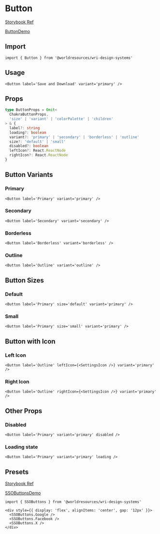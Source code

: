 # Button

[Storybook Ref](https://wri.github.io/wri-design-systems/?path=/docs/forms-actions-button--docs)

[ButtonDemo](https://github.com/wri/wri-design-systems/blob/main/src/components/Forms/Actions/Button/ButtonDemo.tsx)

## Import

```tsx
import { Button } from '@worldresources/wri-design-systems'
```

## Usage

```tsx
<Button label='Save and Download' variant='primary' />
```

## Props

```ts
type ButtonProps = Omit<
  ChakraButtonProps,
  'size' | 'variant' | 'colorPalette' | 'children'
> & {
  label?: string
  loading?: boolean
  variant?: 'primary' | 'secondary' | 'borderless' | 'outline'
  size?: 'default' | 'small'
  disabled?: boolean
  leftIcon?: React.ReactNode
  rightIcon?: React.ReactNode
}
```

## Button Variants

### Primary

```tsx
<Button label='Primary' variant='primary' />
```

### Secondary

```tsx
<Button label='Secondary' variant='secondary' />
```

### Borderless

```tsx
<Button label='Borderless' variant='borderless' />
```

### Outline

```tsx
<Button label='Outline' variant='outline' />
```

## Button Sizes

### Default

```tsx
<Button label='Primary' size='default' variant='primary' />
```

### Small

```tsx
<Button label='Primary' size='small' variant='primary' />
```

## Button with Icon

### Left Icon

```tsx
<Button label='Outline' leftIcon={<SettingsIcon />} variant='primary' />
```

### Right Icon

```tsx
<Button label='Outline' rightIcon={<SettingsIcon />} variant='primary' />
```

## Other Props

### Disabled

```tsx
<Button label='Primary' variant='primary' disabled />
```

### Loading state

```tsx
<Button label='Primary' variant='primary' loading />
```

## Presets

[Storybook Ref](https://wri.github.io/wri-design-systems/?path=/docs/forms-actions-button-preset-sso-buttons--docs)

[SSOButtonsDemo](https://github.com/wri/wri-design-systems/blob/main/src/components/Forms/Actions/Button/ButtonDemo.tsx)

```tsx
import { SSOButtons } from '@worldresources/wri-design-systems'
```

```tsx
<div style={{ display: 'flex', alignItems: 'center', gap: '12px' }}>
  <SSOButtons.Google />
  <SSOButtons.Facebook />
  <SSOButtons.X />
</div>
```
